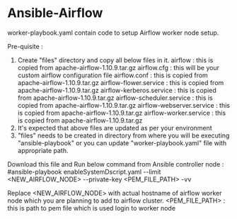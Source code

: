 # Ansible-Airflow

worker-playbook.yaml contain code to setup Airflow worker node setup. 

Pre-quisite : 
   1) Create "files" directory and copy all below files in it.
            airflow   : this is copied from apache-airflow-1.10.9.tar.gz
            airflow.cfg : this will be your custom airflow configuration file 
            airflow.conf : this is copied from apache-airflow-1.10.9.tar.gz
            airflow-flower.service : this is copied from apache-airflow-1.10.9.tar.gz
            airflow-kerberos.service : this is copied from apache-airflow-1.10.9.tar.gz
            airflow-scheduler.service : this is copied from apache-airflow-1.10.9.tar.gz
            airflow-webserver.service : this is copied from apache-airflow-1.10.9.tar.gz
            airflow-worker.service : this is copied from apache-airflow-1.10.9.tar.gz
  2) It's expected that above files are updated as per your environment 
  3) "files" needs to be created in directory from where you will be executing "ansible-playbook" or you can update "worker-playbook.yaml" file with appropriate path. 
    
    
Download this file and Run below command from Ansible controller node : 
#ansible-playbook enableSystemDscript.yaml   --limit <NEW_AIRFLOW_NODE> --private-key <PEM_FILE_PATH> -vv

Replace 
<NEW_AIRFLOW_NODE> with actual hostname of airflow worker node which you are planning to add to airflow cluster. 
<PEM_FILE_PATH> : this is path to pem file which is used login to worker node 

